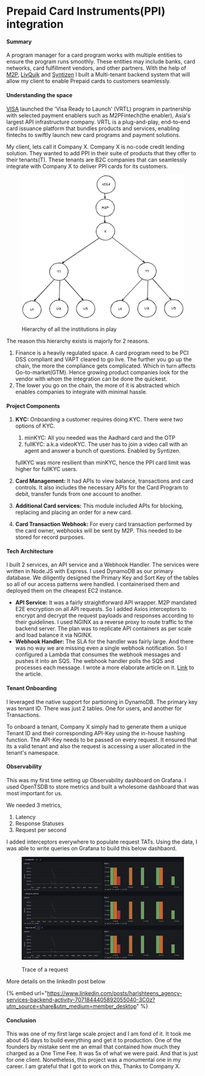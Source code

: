 # Prepaid Card Instruments(PPI) integration

#### Summary

A program manager for a card program works with multiple entities to ensure the program runs smoothly. These entities may include banks, card networks, card fulfillment vendors, and other partners. With the help of [M2P](https://m2pfintech.com/), [LivQuik](https://livquik.com/) and [Syntizen](https://syntizen.com/) I built a Multi-tenant backend system that will allow my client to enable Prepaid cards to customers seamlessly.

#### Understanding the space

[VISA](https://www.visa.co.in/) launched the 'Visa Ready to Launch' (VRTL) program in partnership with selected payment enablers such as M2PFintech(the enabler), Asia's largest API infrastructure company. VRTL is a plug-and-play, end-to-end card issuance platform that bundles products and services, enabling fintechs to swiftly launch new card programs and payment solutions.

My client, lets call it Company X. Company X is no-code credit lending solution. They wanted to add PPI in their suite of products that they offer to their tenants(T). These tenants are B2C companies that can seamlessly integrate with Company X to deliver PPI cards for its customers.

<figure><img src="../.gitbook/assets/image (29).png" alt=""><figcaption><p>Hierarchy of all the institutions in play</p></figcaption></figure>

The reason this hierarchy exists is majorly for 2 reasons.&#x20;

1. Finance is a heavily regulated space. A card program need to be PCI DSS compliant and VAPT cleared to go live. The further you go up the chain, the more the compliance gets complicated. Which in turn affects Go-to-market(GTM). Hence growing product companies look for the vendor with whom the integration can be done the quickest.
2. The lower you go on the chain, the more of it is abstracted which enables companies to integrate with minimal hassle.

#### Project Components

1.  **KYC:** Onboarding a customer requires doing KYC. There were two options of KYC.

    1. minKYC: All you needed was the Aadhard card and the OTP
    2. fullKYC: a.k.a videoKYC. The user has to join a video call with an agent and answer a bunch of questions. Enabled by Syntizen.

    fullKYC was more resilient than minKYC, hence the PPI card limit was higher for fullKYC users.
2. **Card Management:** It had APIs to view balance, transactions and card controls. It also includes the necessary APIs for the Card Program to debit, transfer funds from one account to another.
3. **Additional Card services:** This module included APIs for blocking, replacing and placing an order for a new card.
4. **Card Transaction Webhook:** For every card transaction performed by the card owner, webhooks will be sent by M2P. This needed to be stored for record purposes.



#### Tech Architecture

I built 2 services, an API service and a Webhook Handler. The services were written in Node.JS with Express. I used DynamoDB as our primary database. We diligently designed the Primary Key and Sort Key of the tables so all of our access patterns were handled. I containerised them and deployed them on the cheapest EC2 instance.&#x20;

* **API Service:** It was a fairly straightforward API wrapper. M2P mandated E2E encryption on all API requests. So I added Axios interceptors to encrypt and decrypt the request payloads and responses according to their guidelines. I used NGINX as a reverse proxy to route traffic to the backend server. The plan was to replicate API containers as per scale and load balance it via NGINX.
* **Webhook Handler:** The SLA for the handler was fairly large. And there was no way we are missing even a single webhook notification. So I configured a Lambda that consumes the webhook messages and pushes it into an SQS. The webhook handler polls the SQS and processes each message. I wrote a more elaborate article on it. [Link](https://dev.to/harishteens/i-built-a-strange-webhook-handler-in-nodejs-43b1) to the article.

#### Tenant Onboarding

I leveraged the native support for partioning in DynamoDB. The primary key was tenant ID. There was just 2 tables. One for users, and another for Transactions.&#x20;

To onboard a tenant, Company X simply had to generate them a unique Tenant ID and their corresponding API-Key using the in-house hashing function. The API-Key needs to be passed on every request. It ensured that its a valid tenant and also the request is accessing a user allocated in the tenant's namespace.

#### Observability

This was my first time setting up Observability dashboard on Grafana. I used OpenTSDB to store metrics and built a wholesome dashboard that was most important for us.

We needed 3 metrics,

1. Latency
2. Response Statuses
3. Request per second

I added interceptors everywhere to populate request TATs. Using the data, I was able to write queries on Grafana to build this below dashbaord.

<figure><img src="../.gitbook/assets/image (31).png" alt=""><figcaption><p>Trace of a request</p></figcaption></figure>

More details on the linkedIn post below

{% embed url="https://www.linkedin.com/posts/harishteens_agency-services-backend-activity-7071844405892055040-3C0z?utm_source=share&utm_medium=member_desktop" %}

#### Conclusion

This was one of my first large scale project and I am fond of it. It took me about 45 days to build everything and get it to production. One of the founders by mistake sent me an email that contained how much they charged as a One Time Fee. It was 5x of what we were paid. And that is just for one client. Nonetheless, this project was a monumental one in my career. I am grateful that I got to work on this, Thanks to Company X.

